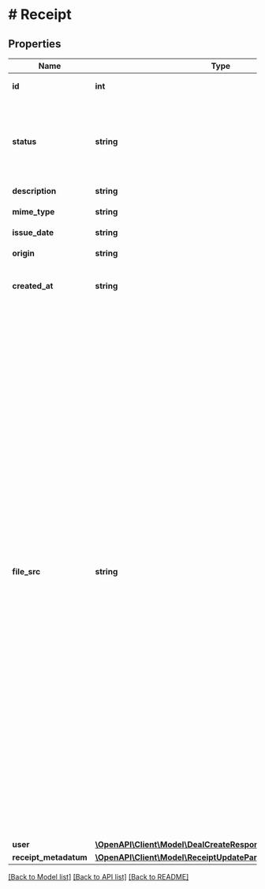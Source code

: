 # # Receipt

## Properties

Name | Type | Description | Notes
------------ | ------------- | ------------- | -------------
**id** | **int** | 証憑ファイルID |
**status** | **string** | ステータス(confirmed:確認済み、deleted:削除済み、ignored:無視) |
**description** | **string** | メモ | [optional]
**mime_type** | **string** | MIMEタイプ |
**issue_date** | **string** | 発生日 | [optional]
**origin** | **string** | アップロード元種別 |
**created_at** | **string** | 作成日時（ISO8601形式） |
**file_src** | **string** | ファイルのダウンロードURL（freeeにログインした状態でのみ閲覧可能です。） &lt;br&gt; &lt;br&gt; file_srcは廃止予定の属性になります。&lt;br&gt; file_srcに替わり、証憑ファイルのダウンロード APIをご利用ください。&lt;br&gt; 証憑ファイルのダウンロードAPIを利用することで、以下のようになります。 &lt;ul&gt;   &lt;li&gt;アプリケーション利用者はfreee APIアプリケーションにログインしていれば、証憑ダウンロード毎にfreeeに改めてログインすることなくファイルが参照できるようになります。&lt;/li&gt; &lt;/ul&gt; |
**user** | [**\OpenAPI\Client\Model\DealCreateResponseDealUser**](DealCreateResponseDealUser.md) |  |
**receipt_metadatum** | [**\OpenAPI\Client\Model\ReceiptUpdateParamsReceiptMetadatum**](ReceiptUpdateParamsReceiptMetadatum.md) |  | [optional]

[[Back to Model list]](../../README.md#models) [[Back to API list]](../../README.md#endpoints) [[Back to README]](../../README.md)
